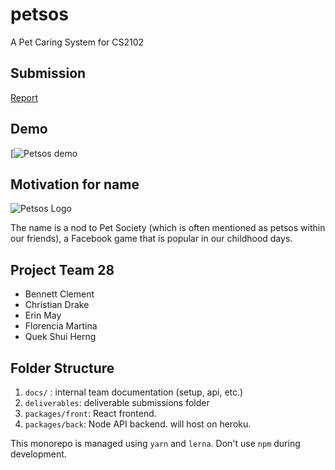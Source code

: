 # petsos

A Pet Caring System for CS2102

## Submission

[Report](https://github.com/benclmnt/CS2102_2021_S1_Team28/blob/master/deliverables/report.pdf) 

## Demo
[![Petsos demo](https://youtu.be/59f3az-as5k)

## Motivation for name

![Petsos Logo](https://upload.wikimedia.org/wikipedia/en/b/bc/PetSocietylogo.png)

The name is a nod to Pet Society (which is often mentioned as petsos within our friends), a Facebook game that is popular in our childhood days.

## Project Team 28 

- Bennett Clement 
- Christian Drake
- Erin May
- Florencia Martina
- Quek Shui Herng

## Folder Structure

1. `docs/` : internal team documentation (setup, api, etc.)
2. `deliverables`: deliverable submissions folder
3. `packages/front`: React frontend.
4. `packages/back`: Node API backend. will host on heroku.

This monorepo is managed using `yarn` and `lerna`. Don't use `npm` during development.
